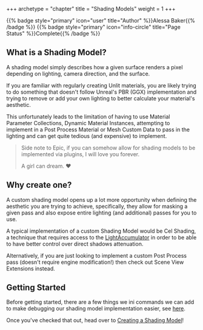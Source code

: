 +++
archetype = "chapter"
title = "Shading Models"
weight = 1
+++

{{% badge style="primary" icon="user" title="Author" %}}Alessa Baker{{% /badge %}}
{{% badge style="primary" icon="info-circle" title="Page Status" %}}Complete{{% /badge %}}

## What is a Shading Model?

A shading model simply describes how a given surface renders a pixel depending on lighting, camera direction, and the
surface.

If you are familiar with regularly creating Unlit materials, you are likely trying to do something that doesn't
follow Unreal's PBR (GGX) implementation and trying to remove or add your own lighting to better calculate your material's
aesthetic.  

This unfortunately leads to the limitation of having to use Material Parameter Collections, Dynamic Material
Instances, attempting to implement in a Post Process Material or Mesh Custom Data to pass in the lighting and can get 
quite tedious (and expensive) to implement.

> Side note to Epic, if you can somehow allow for shading models to be implemented via plugins, I will love you forever.  
>   
> A girl can dream. ❤️

## Why create one?

A custom shading model opens up a lot more opportunity when defining the aesthetic you are trying to achieve, specifically,
they allow for masking a given pass and also expose entire lighting (and additional) passes for you to use.

A typical implementation of a custom Shading Model would be Cel Shading, a technique that requires access to the [LightAccumulator]()
in order to be able to have better control over direct shadows attenuation.

Alternatively, if you are just looking to implement a custom Post Process pass (doesn't require engine modification!) then
check out Scene View Extensions instead.

## Getting Started

Before getting started, there are a few things we ini commands we can add to make debugging our shading model implementation
easier, see [here](/unrealrenderpipeline/shadingmodels/helpfulinicommands/).

Once you've checked that out, head over to [Creating a Shading Model](/unrealrenderpipeline/shadingmodels/creatingshadingmodels/)!
